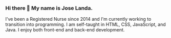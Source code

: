 ### Hi there 👋 My name is Jose Landa.

I've been a Registered Nurse since 2014 and I'm currently working to transition into programming.
I am self-taught in HTML, CSS, JavaScript, and Java. 
I enjoy both front-end and back-end development.


